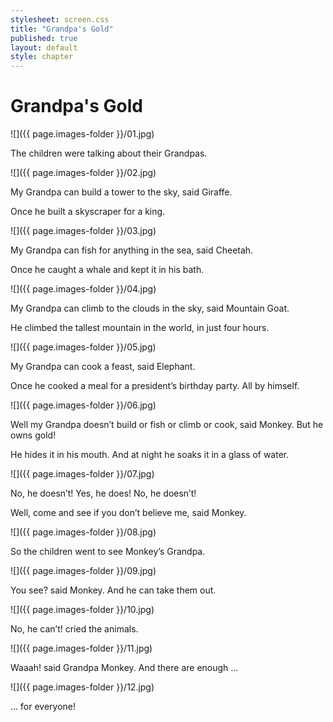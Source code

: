 ```yaml
---
stylesheet: screen.css
title: "Grandpa's Gold"
published: true
layout: default
style: chapter
---
```


# Grandpa's Gold

![]({{ page.images-folder }}/01.jpg)

The children were talking about their Grandpas.

![]({{ page.images-folder }}/02.jpg)

My Grandpa can build a tower to the sky, said Giraffe. 

Once he built a skyscraper for a king.

![]({{ page.images-folder }}/03.jpg)

My Grandpa can fish for anything in the sea, said Cheetah. 

Once he caught a whale and kept it in his bath.

![]({{ page.images-folder }}/04.jpg)

My Grandpa can climb to the clouds in the sky, said Mountain Goat.

He climbed the tallest mountain in the world, in just four hours.

![]({{ page.images-folder }}/05.jpg)

My Grandpa can cook a feast, said Elephant.

Once he cooked a meal for a president’s birthday party. All by himself.

![]({{ page.images-folder }}/06.jpg)

Well my Grandpa doesn’t build or fish or climb or cook, said Monkey. But he owns gold!

He hides it in his mouth. And at night he soaks it in a glass of water.

![]({{ page.images-folder }}/07.jpg)

No, he doesn’t! Yes, he does! No, he doesn’t!

Well, come and see if you don’t believe me, said Monkey.

![]({{ page.images-folder }}/08.jpg)

So the children went to see Monkey’s Grandpa.

![]({{ page.images-folder }}/09.jpg)

You see? said Monkey. And he can take them out.

![]({{ page.images-folder }}/10.jpg)

No, he can’t! cried the animals.

![]({{ page.images-folder }}/11.jpg)

Waaah! said Grandpa Monkey. And there are enough ...

![]({{ page.images-folder }}/12.jpg)

... for everyone!